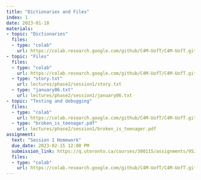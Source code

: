 ```yaml
---
title: "Dictionaries and Files"
index: 1
date: 2023-01-18
materials:
- topic: "Dictionaries"
  files:
  - type: "colab"
    url: https://colab.research.google.com/github/C4M-UofT/C4M-UofT.github.io/blob/master/lectures/phase2/session1/Dictionaries.ipynb
- topic: "Files"
  files: 
  - type: "colab"
    url: https://colab.research.google.com/github/C4M-UofT/C4M-UofT.github.io/blob/master/lectures/phase2/session1/Files.ipynb
  - type: "story.txt"
    url: lectures/phase2/session1/story.txt
  - type: "january06.txt"
    url: lectures/phase2/session1/january06.txt
- topic: "Testing and debugging"
  files: 
  - type: "colab"
    url: https://colab.research.google.com/github/C4M-UofT/C4M-UofT.github.io/blob/master/lectures/phase2/session1/Testing_and_Debugging.ipynb
  - type: "broken_is_teenager.pdf"
    url: lectures/phase2/session1/broken_is_teenager.pdf
assignment:
  text: "Session 1 Homework"
  due_date: 2023-02-15 12:00 PM
  submission_link: https://q.utoronto.ca/courses/300115/assignments/952805
  files:
  - type: "colab" 
    url: https://colab.research.google.com/github/C4M-UofT/C4M-UofT.github.io/blob/master/homeworks/P2S1_Homework.ipynb
---
```

